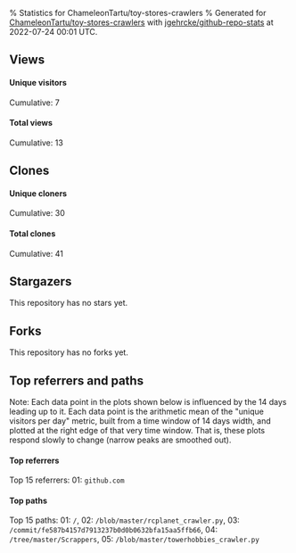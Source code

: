 % Statistics for ChameleonTartu/toy-stores-crawlers
% Generated for [ChameleonTartu/toy-stores-crawlers](https://github.com/ChameleonTartu/toy-stores-crawlers) with [jgehrcke/github-repo-stats](https://github.com/jgehrcke/github-repo-stats) at 2022-07-24 00:01 UTC.


## Views

#### Unique visitors
<div id="chart_views_unique" class="full-width-chart"></div>

Cumulative: 7

#### Total views
<div id="chart_views_total" class="full-width-chart"></div>

Cumulative: 13

<div class="pagebreak-for-print"> </div>

## Clones

#### Unique cloners
<div id="chart_clones_unique" class="full-width-chart"></div>

Cumulative: 30

#### Total clones
<div id="chart_clones_total" class="full-width-chart"></div>

Cumulative: 41



<div class="pagebreak-for-print"> </div>



## Stargazers

This repository has no stars yet.



## Forks

This repository has no forks yet.



<div class="pagebreak-for-print"> </div>



## Top referrers and paths


Note: Each data point in the plots shown below is influenced by the 14 days
leading up to it. Each data point is the arithmetic mean of the "unique
visitors per day" metric, built from a time window of 14 days width, and
plotted at the right edge of that very time window. That is, these plots
respond slowly to change (narrow peaks are smoothed out).




#### Top referrers


<div id="chart_referrers_top_n_alltime" class="full-width-chart"></div>

Top 15 referrers: 01: `github.com`





#### Top paths


<div id="chart_paths_top_n_alltime" class="full-width-chart"></div>

Top 15 paths: 01: `/`, 02: `/blob/master/rcplanet_crawler.py`, 03: `/commit/fe587b4157d7913237b0d0b0632bfa15aa5ffb66`, 04: `/tree/master/Scrappers`, 05: `/blob/master/towerhobbies_crawler.py`


<script type="text/javascript">
    vegaEmbed('#chart_views_unique', {"$schema": "https://vega.github.io/schema/vega-lite/v4.17.0.json", "config": {"arc": {"fill": "#1b1e23"}, "area": {"fill": "#1b1e23"}, "axisBottom": {"domainColor": "#a9b4c4", "gridColor": "#a9b4c4", "labelColor": "#1b1e23", "labelFont": "relative-mono-11-pitch-pro, Menlo, monospace", "tickColor": "#a9b4c4", "titleColor": "#1b1e23", "titleFont": "relative-mono-11-pitch-pro, Menlo, monospace"}, "axisLeft": {"domainColor": "#a9b4c4", "gridColor": "#a9b4c4", "labelColor": "#1b1e23", "labelFont": "relative-mono-11-pitch-pro, Menlo, monospace", "tickColor": "#a9b4c4", "titleColor": "#1b1e23", "titleFont": "relative-mono-11-pitch-pro, Menlo, monospace"}, "axisX": {"grid": false}, "axisY": {"grid": false, "labelBound": true}, "background": "#FFFFFF", "group": {"fill": "#FFFFFF"}, "header": {"fontWeight": 400, "labelFont": "relative-mono-11-pitch-pro, Menlo, monospace", "titleFont": "relative-mono-11-pitch-pro, Menlo, monospace"}, "legend": {"labelFont": "relative-mono-11-pitch-pro, Menlo, monospace", "symbolSize": 200, "symbolType": "circle", "titleFont": "relative-mono-11-pitch-pro, Menlo, monospace"}, "line": {"color": "#1b1e23", "stroke": "#1b1e23"}, "path": {"stroke": "#1b1e23"}, "point": {"color": "#1b1e23", "cursor": "pointer", "filled": true, "size": 20}, "range": {"category": ["#85a2f7", "#ea9755", "#7eb36a", "#f07071", "#bc85d9", "#e587b6", "#a9b4c4", "#d4c05e", "#64b9c4"]}, "style": {"bar": {"fill": "#1b1e23"}, "text": {"font": "relative-mono-11-pitch-pro, Menlo, monospace", "fontWeight": 400}}, "symbol": {"shape": "circle"}, "title": {"anchor": "start", "font": "relative-mono-11-pitch-pro, Menlo, monospace", "fontWeight": 400}, "trail": {"color": "#1b1e23", "stroke": "#1b1e23"}, "view": {"stroke": null}}, "data": {"name": "data-cdb575be7ccc20c5cc47e63d7ba4cb13"}, "datasets": {"data-cdb575be7ccc20c5cc47e63d7ba4cb13": [{"time": "2021-04-11T00:00:00+00:00", "views_total": 1, "views_unique": 1}, {"time": "2021-04-17T00:00:00+00:00", "views_total": 1, "views_unique": 1}, {"time": "2021-05-12T00:00:00+00:00", "views_total": 0, "views_unique": 0}, {"time": "2021-06-09T00:00:00+00:00", "views_total": 0, "views_unique": 0}, {"time": "2021-06-22T00:00:00+00:00", "views_total": 0, "views_unique": 0}, {"time": "2021-07-29T00:00:00+00:00", "views_total": 0, "views_unique": 0}, {"time": "2021-08-08T00:00:00+00:00", "views_total": 0, "views_unique": 0}, {"time": "2021-08-23T00:00:00+00:00", "views_total": 0, "views_unique": 0}, {"time": "2021-09-05T00:00:00+00:00", "views_total": 0, "views_unique": 0}, {"time": "2021-09-17T00:00:00+00:00", "views_total": 0, "views_unique": 0}, {"time": "2021-10-02T00:00:00+00:00", "views_total": 0, "views_unique": 0}, {"time": "2021-10-09T00:00:00+00:00", "views_total": 0, "views_unique": 0}, {"time": "2021-10-11T00:00:00+00:00", "views_total": 0, "views_unique": 0}, {"time": "2021-10-21T00:00:00+00:00", "views_total": 0, "views_unique": 0}, {"time": "2021-11-08T00:00:00+00:00", "views_total": 3, "views_unique": 1}, {"time": "2021-11-18T00:00:00+00:00", "views_total": 1, "views_unique": 1}, {"time": "2021-11-25T00:00:00+00:00", "views_total": 1, "views_unique": 1}, {"time": "2021-11-28T00:00:00+00:00", "views_total": 0, "views_unique": 0}, {"time": "2021-12-11T00:00:00+00:00", "views_total": 0, "views_unique": 0}, {"time": "2022-01-24T00:00:00+00:00", "views_total": 0, "views_unique": 0}, {"time": "2022-01-28T00:00:00+00:00", "views_total": 0, "views_unique": 0}, {"time": "2022-02-14T00:00:00+00:00", "views_total": 0, "views_unique": 0}, {"time": "2022-02-25T00:00:00+00:00", "views_total": 0, "views_unique": 0}, {"time": "2022-03-07T00:00:00+00:00", "views_total": 0, "views_unique": 0}, {"time": "2022-04-05T00:00:00+00:00", "views_total": 0, "views_unique": 0}, {"time": "2022-05-04T00:00:00+00:00", "views_total": 0, "views_unique": 0}, {"time": "2022-05-18T00:00:00+00:00", "views_total": 0, "views_unique": 0}, {"time": "2022-05-20T00:00:00+00:00", "views_total": 3, "views_unique": 1}, {"time": "2022-05-30T00:00:00+00:00", "views_total": 0, "views_unique": 0}, {"time": "2022-06-17T00:00:00+00:00", "views_total": 0, "views_unique": 0}, {"time": "2022-06-20T00:00:00+00:00", "views_total": 0, "views_unique": 0}, {"time": "2022-06-21T00:00:00+00:00", "views_total": 0, "views_unique": 0}, {"time": "2022-06-22T00:00:00+00:00", "views_total": 0, "views_unique": 0}, {"time": "2022-07-20T00:00:00+00:00", "views_total": 3, "views_unique": 1}]}, "encoding": {"tooltip": [{"field": "views_unique", "format": ".1f", "title": "views (u)", "type": "quantitative"}, {"field": "time", "format": "%B %e, %Y", "title": "date", "type": "temporal"}], "x": {"axis": {"labelAngle": 25}, "field": "time", "scale": {"domain": ["2021-04-11", "2022-07-20"]}, "timeUnit": "yearmonthdate", "title": "date", "type": "temporal"}, "y": {"axis": {}, "field": "views_unique", "scale": {"domain": [0, 1.1], "type": "linear", "zero": true}, "title": "unique views per day", "type": "quantitative"}}, "height": 200, "mark": {"point": true, "type": "line"}, "padding": 10, "width": "container"}, {"actions": false, "renderer": "svg"}).catch(console.error);
vegaEmbed('#chart_views_total', {"$schema": "https://vega.github.io/schema/vega-lite/v4.17.0.json", "config": {"arc": {"fill": "#1b1e23"}, "area": {"fill": "#1b1e23"}, "axisBottom": {"domainColor": "#a9b4c4", "gridColor": "#a9b4c4", "labelColor": "#1b1e23", "labelFont": "relative-mono-11-pitch-pro, Menlo, monospace", "tickColor": "#a9b4c4", "titleColor": "#1b1e23", "titleFont": "relative-mono-11-pitch-pro, Menlo, monospace"}, "axisLeft": {"domainColor": "#a9b4c4", "gridColor": "#a9b4c4", "labelColor": "#1b1e23", "labelFont": "relative-mono-11-pitch-pro, Menlo, monospace", "tickColor": "#a9b4c4", "titleColor": "#1b1e23", "titleFont": "relative-mono-11-pitch-pro, Menlo, monospace"}, "axisX": {"grid": false}, "axisY": {"grid": false, "labelBound": true}, "background": "#FFFFFF", "group": {"fill": "#FFFFFF"}, "header": {"fontWeight": 400, "labelFont": "relative-mono-11-pitch-pro, Menlo, monospace", "titleFont": "relative-mono-11-pitch-pro, Menlo, monospace"}, "legend": {"labelFont": "relative-mono-11-pitch-pro, Menlo, monospace", "symbolSize": 200, "symbolType": "circle", "titleFont": "relative-mono-11-pitch-pro, Menlo, monospace"}, "line": {"color": "#1b1e23", "stroke": "#1b1e23"}, "path": {"stroke": "#1b1e23"}, "point": {"color": "#1b1e23", "cursor": "pointer", "filled": true, "size": 20}, "range": {"category": ["#85a2f7", "#ea9755", "#7eb36a", "#f07071", "#bc85d9", "#e587b6", "#a9b4c4", "#d4c05e", "#64b9c4"]}, "style": {"bar": {"fill": "#1b1e23"}, "text": {"font": "relative-mono-11-pitch-pro, Menlo, monospace", "fontWeight": 400}}, "symbol": {"shape": "circle"}, "title": {"anchor": "start", "font": "relative-mono-11-pitch-pro, Menlo, monospace", "fontWeight": 400}, "trail": {"color": "#1b1e23", "stroke": "#1b1e23"}, "view": {"stroke": null}}, "data": {"name": "data-cdb575be7ccc20c5cc47e63d7ba4cb13"}, "datasets": {"data-cdb575be7ccc20c5cc47e63d7ba4cb13": [{"time": "2021-04-11T00:00:00+00:00", "views_total": 1, "views_unique": 1}, {"time": "2021-04-17T00:00:00+00:00", "views_total": 1, "views_unique": 1}, {"time": "2021-05-12T00:00:00+00:00", "views_total": 0, "views_unique": 0}, {"time": "2021-06-09T00:00:00+00:00", "views_total": 0, "views_unique": 0}, {"time": "2021-06-22T00:00:00+00:00", "views_total": 0, "views_unique": 0}, {"time": "2021-07-29T00:00:00+00:00", "views_total": 0, "views_unique": 0}, {"time": "2021-08-08T00:00:00+00:00", "views_total": 0, "views_unique": 0}, {"time": "2021-08-23T00:00:00+00:00", "views_total": 0, "views_unique": 0}, {"time": "2021-09-05T00:00:00+00:00", "views_total": 0, "views_unique": 0}, {"time": "2021-09-17T00:00:00+00:00", "views_total": 0, "views_unique": 0}, {"time": "2021-10-02T00:00:00+00:00", "views_total": 0, "views_unique": 0}, {"time": "2021-10-09T00:00:00+00:00", "views_total": 0, "views_unique": 0}, {"time": "2021-10-11T00:00:00+00:00", "views_total": 0, "views_unique": 0}, {"time": "2021-10-21T00:00:00+00:00", "views_total": 0, "views_unique": 0}, {"time": "2021-11-08T00:00:00+00:00", "views_total": 3, "views_unique": 1}, {"time": "2021-11-18T00:00:00+00:00", "views_total": 1, "views_unique": 1}, {"time": "2021-11-25T00:00:00+00:00", "views_total": 1, "views_unique": 1}, {"time": "2021-11-28T00:00:00+00:00", "views_total": 0, "views_unique": 0}, {"time": "2021-12-11T00:00:00+00:00", "views_total": 0, "views_unique": 0}, {"time": "2022-01-24T00:00:00+00:00", "views_total": 0, "views_unique": 0}, {"time": "2022-01-28T00:00:00+00:00", "views_total": 0, "views_unique": 0}, {"time": "2022-02-14T00:00:00+00:00", "views_total": 0, "views_unique": 0}, {"time": "2022-02-25T00:00:00+00:00", "views_total": 0, "views_unique": 0}, {"time": "2022-03-07T00:00:00+00:00", "views_total": 0, "views_unique": 0}, {"time": "2022-04-05T00:00:00+00:00", "views_total": 0, "views_unique": 0}, {"time": "2022-05-04T00:00:00+00:00", "views_total": 0, "views_unique": 0}, {"time": "2022-05-18T00:00:00+00:00", "views_total": 0, "views_unique": 0}, {"time": "2022-05-20T00:00:00+00:00", "views_total": 3, "views_unique": 1}, {"time": "2022-05-30T00:00:00+00:00", "views_total": 0, "views_unique": 0}, {"time": "2022-06-17T00:00:00+00:00", "views_total": 0, "views_unique": 0}, {"time": "2022-06-20T00:00:00+00:00", "views_total": 0, "views_unique": 0}, {"time": "2022-06-21T00:00:00+00:00", "views_total": 0, "views_unique": 0}, {"time": "2022-06-22T00:00:00+00:00", "views_total": 0, "views_unique": 0}, {"time": "2022-07-20T00:00:00+00:00", "views_total": 3, "views_unique": 1}]}, "encoding": {"tooltip": [{"field": "views_total", "format": ".1f", "title": "views (t)", "type": "quantitative"}, {"field": "time", "format": "%B %e, %Y", "title": "date", "type": "temporal"}], "x": {"axis": {"labelAngle": 25}, "field": "time", "scale": {"domain": ["2021-04-11", "2022-07-20"]}, "timeUnit": "yearmonthdate", "title": "date", "type": "temporal"}, "y": {"axis": {}, "field": "views_total", "scale": {"domain": [0, 3.3000000000000003], "type": "linear", "zero": true}, "title": "total views per day", "type": "quantitative"}}, "height": 200, "mark": {"point": true, "type": "line"}, "padding": 10, "width": "container"}, {"actions": false, "renderer": "svg"}).catch(console.error);
vegaEmbed('#chart_clones_unique', {"$schema": "https://vega.github.io/schema/vega-lite/v4.17.0.json", "config": {"arc": {"fill": "#1b1e23"}, "area": {"fill": "#1b1e23"}, "axisBottom": {"domainColor": "#a9b4c4", "gridColor": "#a9b4c4", "labelColor": "#1b1e23", "labelFont": "relative-mono-11-pitch-pro, Menlo, monospace", "tickColor": "#a9b4c4", "titleColor": "#1b1e23", "titleFont": "relative-mono-11-pitch-pro, Menlo, monospace"}, "axisLeft": {"domainColor": "#a9b4c4", "gridColor": "#a9b4c4", "labelColor": "#1b1e23", "labelFont": "relative-mono-11-pitch-pro, Menlo, monospace", "tickColor": "#a9b4c4", "titleColor": "#1b1e23", "titleFont": "relative-mono-11-pitch-pro, Menlo, monospace"}, "axisX": {"grid": false}, "axisY": {"grid": false, "labelBound": true}, "background": "#FFFFFF", "group": {"fill": "#FFFFFF"}, "header": {"fontWeight": 400, "labelFont": "relative-mono-11-pitch-pro, Menlo, monospace", "titleFont": "relative-mono-11-pitch-pro, Menlo, monospace"}, "legend": {"labelFont": "relative-mono-11-pitch-pro, Menlo, monospace", "symbolSize": 200, "symbolType": "circle", "titleFont": "relative-mono-11-pitch-pro, Menlo, monospace"}, "line": {"color": "#1b1e23", "stroke": "#1b1e23"}, "path": {"stroke": "#1b1e23"}, "point": {"color": "#1b1e23", "cursor": "pointer", "filled": true, "size": 20}, "range": {"category": ["#85a2f7", "#ea9755", "#7eb36a", "#f07071", "#bc85d9", "#e587b6", "#a9b4c4", "#d4c05e", "#64b9c4"]}, "style": {"bar": {"fill": "#1b1e23"}, "text": {"font": "relative-mono-11-pitch-pro, Menlo, monospace", "fontWeight": 400}}, "symbol": {"shape": "circle"}, "title": {"anchor": "start", "font": "relative-mono-11-pitch-pro, Menlo, monospace", "fontWeight": 400}, "trail": {"color": "#1b1e23", "stroke": "#1b1e23"}, "view": {"stroke": null}}, "data": {"name": "data-f74b4bceae58a19cc2fde19843a66cd5"}, "datasets": {"data-f74b4bceae58a19cc2fde19843a66cd5": [{"clones_total": 0, "clones_unique": 0, "time": "2021-04-11T00:00:00+00:00"}, {"clones_total": 0, "clones_unique": 0, "time": "2021-04-17T00:00:00+00:00"}, {"clones_total": 1, "clones_unique": 1, "time": "2021-05-12T00:00:00+00:00"}, {"clones_total": 1, "clones_unique": 1, "time": "2021-06-09T00:00:00+00:00"}, {"clones_total": 1, "clones_unique": 1, "time": "2021-06-22T00:00:00+00:00"}, {"clones_total": 2, "clones_unique": 2, "time": "2021-07-29T00:00:00+00:00"}, {"clones_total": 1, "clones_unique": 1, "time": "2021-08-08T00:00:00+00:00"}, {"clones_total": 1, "clones_unique": 1, "time": "2021-08-23T00:00:00+00:00"}, {"clones_total": 1, "clones_unique": 1, "time": "2021-09-05T00:00:00+00:00"}, {"clones_total": 1, "clones_unique": 1, "time": "2021-09-17T00:00:00+00:00"}, {"clones_total": 1, "clones_unique": 1, "time": "2021-10-02T00:00:00+00:00"}, {"clones_total": 1, "clones_unique": 1, "time": "2021-10-09T00:00:00+00:00"}, {"clones_total": 1, "clones_unique": 1, "time": "2021-10-11T00:00:00+00:00"}, {"clones_total": 8, "clones_unique": 2, "time": "2021-10-21T00:00:00+00:00"}, {"clones_total": 0, "clones_unique": 0, "time": "2021-11-08T00:00:00+00:00"}, {"clones_total": 0, "clones_unique": 0, "time": "2021-11-18T00:00:00+00:00"}, {"clones_total": 0, "clones_unique": 0, "time": "2021-11-25T00:00:00+00:00"}, {"clones_total": 1, "clones_unique": 1, "time": "2021-11-28T00:00:00+00:00"}, {"clones_total": 1, "clones_unique": 1, "time": "2021-12-11T00:00:00+00:00"}, {"clones_total": 3, "clones_unique": 2, "time": "2022-01-24T00:00:00+00:00"}, {"clones_total": 1, "clones_unique": 1, "time": "2022-01-28T00:00:00+00:00"}, {"clones_total": 1, "clones_unique": 1, "time": "2022-02-14T00:00:00+00:00"}, {"clones_total": 1, "clones_unique": 1, "time": "2022-02-25T00:00:00+00:00"}, {"clones_total": 1, "clones_unique": 1, "time": "2022-03-07T00:00:00+00:00"}, {"clones_total": 1, "clones_unique": 1, "time": "2022-04-05T00:00:00+00:00"}, {"clones_total": 2, "clones_unique": 1, "time": "2022-05-04T00:00:00+00:00"}, {"clones_total": 2, "clones_unique": 1, "time": "2022-05-18T00:00:00+00:00"}, {"clones_total": 0, "clones_unique": 0, "time": "2022-05-20T00:00:00+00:00"}, {"clones_total": 1, "clones_unique": 1, "time": "2022-05-30T00:00:00+00:00"}, {"clones_total": 1, "clones_unique": 1, "time": "2022-06-17T00:00:00+00:00"}, {"clones_total": 2, "clones_unique": 1, "time": "2022-06-20T00:00:00+00:00"}, {"clones_total": 2, "clones_unique": 1, "time": "2022-06-21T00:00:00+00:00"}, {"clones_total": 1, "clones_unique": 1, "time": "2022-06-22T00:00:00+00:00"}, {"clones_total": 0, "clones_unique": 0, "time": "2022-07-20T00:00:00+00:00"}]}, "encoding": {"tooltip": [{"field": "clones_unique", "format": ".1f", "title": "clones (u)", "type": "quantitative"}, {"field": "time", "format": "%B %e, %Y", "title": "date", "type": "temporal"}], "x": {"axis": {"labelAngle": 25}, "field": "time", "scale": {"domain": ["2021-04-11", "2022-07-20"]}, "timeUnit": "yearmonthdate", "title": "date", "type": "temporal"}, "y": {"axis": {}, "field": "clones_unique", "scale": {"domain": [0, 2.2], "type": "linear", "zero": true}, "title": "unique clones per day", "type": "quantitative"}}, "height": 200, "mark": {"point": true, "type": "line"}, "padding": 10, "width": "container"}, {"actions": false, "renderer": "svg"}).catch(console.error);
vegaEmbed('#chart_clones_total', {"$schema": "https://vega.github.io/schema/vega-lite/v4.17.0.json", "config": {"arc": {"fill": "#1b1e23"}, "area": {"fill": "#1b1e23"}, "axisBottom": {"domainColor": "#a9b4c4", "gridColor": "#a9b4c4", "labelColor": "#1b1e23", "labelFont": "relative-mono-11-pitch-pro, Menlo, monospace", "tickColor": "#a9b4c4", "titleColor": "#1b1e23", "titleFont": "relative-mono-11-pitch-pro, Menlo, monospace"}, "axisLeft": {"domainColor": "#a9b4c4", "gridColor": "#a9b4c4", "labelColor": "#1b1e23", "labelFont": "relative-mono-11-pitch-pro, Menlo, monospace", "tickColor": "#a9b4c4", "titleColor": "#1b1e23", "titleFont": "relative-mono-11-pitch-pro, Menlo, monospace"}, "axisX": {"grid": false}, "axisY": {"grid": false, "labelBound": true}, "background": "#FFFFFF", "group": {"fill": "#FFFFFF"}, "header": {"fontWeight": 400, "labelFont": "relative-mono-11-pitch-pro, Menlo, monospace", "titleFont": "relative-mono-11-pitch-pro, Menlo, monospace"}, "legend": {"labelFont": "relative-mono-11-pitch-pro, Menlo, monospace", "symbolSize": 200, "symbolType": "circle", "titleFont": "relative-mono-11-pitch-pro, Menlo, monospace"}, "line": {"color": "#1b1e23", "stroke": "#1b1e23"}, "path": {"stroke": "#1b1e23"}, "point": {"color": "#1b1e23", "cursor": "pointer", "filled": true, "size": 20}, "range": {"category": ["#85a2f7", "#ea9755", "#7eb36a", "#f07071", "#bc85d9", "#e587b6", "#a9b4c4", "#d4c05e", "#64b9c4"]}, "style": {"bar": {"fill": "#1b1e23"}, "text": {"font": "relative-mono-11-pitch-pro, Menlo, monospace", "fontWeight": 400}}, "symbol": {"shape": "circle"}, "title": {"anchor": "start", "font": "relative-mono-11-pitch-pro, Menlo, monospace", "fontWeight": 400}, "trail": {"color": "#1b1e23", "stroke": "#1b1e23"}, "view": {"stroke": null}}, "data": {"name": "data-f74b4bceae58a19cc2fde19843a66cd5"}, "datasets": {"data-f74b4bceae58a19cc2fde19843a66cd5": [{"clones_total": 0, "clones_unique": 0, "time": "2021-04-11T00:00:00+00:00"}, {"clones_total": 0, "clones_unique": 0, "time": "2021-04-17T00:00:00+00:00"}, {"clones_total": 1, "clones_unique": 1, "time": "2021-05-12T00:00:00+00:00"}, {"clones_total": 1, "clones_unique": 1, "time": "2021-06-09T00:00:00+00:00"}, {"clones_total": 1, "clones_unique": 1, "time": "2021-06-22T00:00:00+00:00"}, {"clones_total": 2, "clones_unique": 2, "time": "2021-07-29T00:00:00+00:00"}, {"clones_total": 1, "clones_unique": 1, "time": "2021-08-08T00:00:00+00:00"}, {"clones_total": 1, "clones_unique": 1, "time": "2021-08-23T00:00:00+00:00"}, {"clones_total": 1, "clones_unique": 1, "time": "2021-09-05T00:00:00+00:00"}, {"clones_total": 1, "clones_unique": 1, "time": "2021-09-17T00:00:00+00:00"}, {"clones_total": 1, "clones_unique": 1, "time": "2021-10-02T00:00:00+00:00"}, {"clones_total": 1, "clones_unique": 1, "time": "2021-10-09T00:00:00+00:00"}, {"clones_total": 1, "clones_unique": 1, "time": "2021-10-11T00:00:00+00:00"}, {"clones_total": 8, "clones_unique": 2, "time": "2021-10-21T00:00:00+00:00"}, {"clones_total": 0, "clones_unique": 0, "time": "2021-11-08T00:00:00+00:00"}, {"clones_total": 0, "clones_unique": 0, "time": "2021-11-18T00:00:00+00:00"}, {"clones_total": 0, "clones_unique": 0, "time": "2021-11-25T00:00:00+00:00"}, {"clones_total": 1, "clones_unique": 1, "time": "2021-11-28T00:00:00+00:00"}, {"clones_total": 1, "clones_unique": 1, "time": "2021-12-11T00:00:00+00:00"}, {"clones_total": 3, "clones_unique": 2, "time": "2022-01-24T00:00:00+00:00"}, {"clones_total": 1, "clones_unique": 1, "time": "2022-01-28T00:00:00+00:00"}, {"clones_total": 1, "clones_unique": 1, "time": "2022-02-14T00:00:00+00:00"}, {"clones_total": 1, "clones_unique": 1, "time": "2022-02-25T00:00:00+00:00"}, {"clones_total": 1, "clones_unique": 1, "time": "2022-03-07T00:00:00+00:00"}, {"clones_total": 1, "clones_unique": 1, "time": "2022-04-05T00:00:00+00:00"}, {"clones_total": 2, "clones_unique": 1, "time": "2022-05-04T00:00:00+00:00"}, {"clones_total": 2, "clones_unique": 1, "time": "2022-05-18T00:00:00+00:00"}, {"clones_total": 0, "clones_unique": 0, "time": "2022-05-20T00:00:00+00:00"}, {"clones_total": 1, "clones_unique": 1, "time": "2022-05-30T00:00:00+00:00"}, {"clones_total": 1, "clones_unique": 1, "time": "2022-06-17T00:00:00+00:00"}, {"clones_total": 2, "clones_unique": 1, "time": "2022-06-20T00:00:00+00:00"}, {"clones_total": 2, "clones_unique": 1, "time": "2022-06-21T00:00:00+00:00"}, {"clones_total": 1, "clones_unique": 1, "time": "2022-06-22T00:00:00+00:00"}, {"clones_total": 0, "clones_unique": 0, "time": "2022-07-20T00:00:00+00:00"}]}, "encoding": {"tooltip": [{"field": "clones_total", "format": ".1f", "title": "clones (t)", "type": "quantitative"}, {"field": "time", "format": "%B %e, %Y", "title": "date", "type": "temporal"}], "x": {"axis": {"labelAngle": 25}, "field": "time", "scale": {"domain": ["2021-04-11", "2022-07-20"]}, "timeUnit": "yearmonthdate", "title": "date", "type": "temporal"}, "y": {"axis": {}, "field": "clones_total", "scale": {"domain": [0, 8.8], "type": "linear", "zero": true}, "title": "total clones per day", "type": "quantitative"}}, "height": 200, "mark": {"point": true, "type": "line"}, "padding": 10, "width": "container"}, {"actions": false, "renderer": "svg"}).catch(console.error);
vegaEmbed('#chart_referrers_top_n_alltime', {"$schema": "https://vega.github.io/schema/vega-lite/v4.17.0.json", "config": {"arc": {"fill": "#1b1e23"}, "area": {"fill": "#1b1e23"}, "axisBottom": {"domainColor": "#a9b4c4", "gridColor": "#a9b4c4", "labelColor": "#1b1e23", "labelFont": "relative-mono-11-pitch-pro, Menlo, monospace", "tickColor": "#a9b4c4", "titleColor": "#1b1e23", "titleFont": "relative-mono-11-pitch-pro, Menlo, monospace"}, "axisLeft": {"domainColor": "#a9b4c4", "gridColor": "#a9b4c4", "labelColor": "#1b1e23", "labelFont": "relative-mono-11-pitch-pro, Menlo, monospace", "tickColor": "#a9b4c4", "titleColor": "#1b1e23", "titleFont": "relative-mono-11-pitch-pro, Menlo, monospace"}, "axisX": {"grid": false}, "axisY": {"grid": false}, "background": "#FFFFFF", "group": {"fill": "#FFFFFF"}, "header": {"fontWeight": 400, "labelFont": "relative-mono-11-pitch-pro, Menlo, monospace", "titleFont": "relative-mono-11-pitch-pro, Menlo, monospace"}, "legend": {"labelFont": "relative-mono-11-pitch-pro, Menlo, monospace", "symbolSize": 200, "symbolType": "circle", "titleFont": "relative-mono-11-pitch-pro, Menlo, monospace"}, "line": {"color": "#1b1e23", "stroke": "#1b1e23"}, "path": {"stroke": "#1b1e23"}, "point": {"color": "#1b1e23", "cursor": "pointer", "filled": true, "size": 30}, "range": {"category": ["#85a2f7", "#ea9755", "#7eb36a", "#f07071", "#bc85d9", "#e587b6", "#a9b4c4", "#d4c05e", "#64b9c4"]}, "style": {"bar": {"fill": "#1b1e23"}, "text": {"font": "relative-mono-11-pitch-pro, Menlo, monospace", "fontWeight": 400}}, "symbol": {"shape": "circle"}, "title": {"anchor": "start", "font": "relative-mono-11-pitch-pro, Menlo, monospace", "fontWeight": 400}, "trail": {"color": "#1b1e23", "stroke": "#1b1e23"}, "view": {"stroke": null}}, "data": {"name": "data-d6c0277cc85497b7e86a100d6ef18a60"}, "datasets": {"data-d6c0277cc85497b7e86a100d6ef18a60": [{"referrer": "github.com", "time": "2021-04-14T00:00:00+00:00", "views_unique": 1.0, "views_unique_norm": 0.07142857142857142}, {"referrer": "github.com", "time": "2021-04-15T00:00:00+00:00", "views_unique": 1.0, "views_unique_norm": 0.07142857142857142}, {"referrer": "github.com", "time": "2021-04-16T00:00:00+00:00", "views_unique": 1.0, "views_unique_norm": 0.07142857142857142}, {"referrer": "github.com", "time": "2021-04-17T00:00:00+00:00", "views_unique": 1.0, "views_unique_norm": 0.07142857142857142}, {"referrer": "github.com", "time": "2021-04-18T00:00:00+00:00", "views_unique": 2.0, "views_unique_norm": 0.14285714285714285}, {"referrer": "github.com", "time": "2021-04-19T00:00:00+00:00", "views_unique": 2.0, "views_unique_norm": 0.14285714285714285}, {"referrer": "github.com", "time": "2021-04-20T00:00:00+00:00", "views_unique": 2.0, "views_unique_norm": 0.14285714285714285}, {"referrer": "github.com", "time": "2021-04-21T00:00:00+00:00", "views_unique": 2.0, "views_unique_norm": 0.14285714285714285}, {"referrer": "github.com", "time": "2021-04-22T00:00:00+00:00", "views_unique": 2.0, "views_unique_norm": 0.14285714285714285}, {"referrer": "github.com", "time": "2021-04-23T00:00:00+00:00", "views_unique": 2.0, "views_unique_norm": 0.14285714285714285}, {"referrer": "github.com", "time": "2021-04-24T00:00:00+00:00", "views_unique": 2.0, "views_unique_norm": 0.14285714285714285}, {"referrer": "github.com", "time": "2021-04-25T00:00:00+00:00", "views_unique": 1.0, "views_unique_norm": 0.07142857142857142}, {"referrer": "github.com", "time": "2021-04-26T00:00:00+00:00", "views_unique": 1.0, "views_unique_norm": 0.07142857142857142}, {"referrer": "github.com", "time": "2021-04-27T00:00:00+00:00", "views_unique": 1.0, "views_unique_norm": 0.07142857142857142}, {"referrer": "github.com", "time": "2021-04-28T00:00:00+00:00", "views_unique": 1.0, "views_unique_norm": 0.07142857142857142}, {"referrer": "github.com", "time": "2021-04-29T00:00:00+00:00", "views_unique": 1.0, "views_unique_norm": 0.07142857142857142}, {"referrer": "github.com", "time": "2021-04-30T00:00:00+00:00", "views_unique": 1.0, "views_unique_norm": 0.07142857142857142}, {"referrer": "github.com", "time": "2022-07-21T00:00:00+00:00", "views_unique": 1.0, "views_unique_norm": 0.07142857142857142}, {"referrer": "github.com", "time": "2022-07-22T00:00:00+00:00", "views_unique": 1.0, "views_unique_norm": 0.07142857142857142}, {"referrer": "github.com", "time": "2022-07-23T00:00:00+00:00", "views_unique": 1.0, "views_unique_norm": 0.07142857142857142}, {"referrer": "github.com", "time": "2022-07-24T00:00:00+00:00", "views_unique": 1.0, "views_unique_norm": 0.07142857142857142}]}, "encoding": {"color": {"field": "referrer", "legend": {"direction": "vertical", "orient": "top", "title": "Legend:"}, "sort": {"field": "order"}, "type": "nominal"}, "tooltip": [{"field": "referrer", "type": "nominal"}, {"field": "views_unique_norm", "format": ".2f", "title": "views (14d mean)", "type": "quantitative"}, {"field": "time", "format": "%B %e, %Y", "title": "date", "type": "temporal"}], "x": {"axis": {"labelAngle": 25}, "field": "time", "scale": {"domain": ["2021-04-11", "2022-07-20"]}, "timeUnit": "yearmonthdate", "title": "date", "type": "temporal"}, "y": {"field": "views_unique_norm", "scale": {"domain": [0, 0.15714285714285714], "type": "linear", "zero": true}, "title": "unique visitors per day (mean from last 14 days)", "type": "quantitative"}}, "height": 300, "mark": {"point": true, "type": "line"}, "padding": 10, "width": "container"}, {"actions": false, "renderer": "svg"}).catch(console.error);
vegaEmbed('#chart_paths_top_n_alltime', {"$schema": "https://vega.github.io/schema/vega-lite/v4.17.0.json", "config": {"arc": {"fill": "#1b1e23"}, "area": {"fill": "#1b1e23"}, "axisBottom": {"domainColor": "#a9b4c4", "gridColor": "#a9b4c4", "labelColor": "#1b1e23", "labelFont": "relative-mono-11-pitch-pro, Menlo, monospace", "tickColor": "#a9b4c4", "titleColor": "#1b1e23", "titleFont": "relative-mono-11-pitch-pro, Menlo, monospace"}, "axisLeft": {"domainColor": "#a9b4c4", "gridColor": "#a9b4c4", "labelColor": "#1b1e23", "labelFont": "relative-mono-11-pitch-pro, Menlo, monospace", "tickColor": "#a9b4c4", "titleColor": "#1b1e23", "titleFont": "relative-mono-11-pitch-pro, Menlo, monospace"}, "axisX": {"grid": false}, "axisY": {"grid": false}, "background": "#FFFFFF", "group": {"fill": "#FFFFFF"}, "header": {"fontWeight": 400, "labelFont": "relative-mono-11-pitch-pro, Menlo, monospace", "titleFont": "relative-mono-11-pitch-pro, Menlo, monospace"}, "legend": {"labelFont": "relative-mono-11-pitch-pro, Menlo, monospace", "symbolSize": 200, "symbolType": "circle", "titleFont": "relative-mono-11-pitch-pro, Menlo, monospace"}, "line": {"color": "#1b1e23", "stroke": "#1b1e23"}, "path": {"stroke": "#1b1e23"}, "point": {"color": "#1b1e23", "cursor": "pointer", "filled": true, "size": 30}, "range": {"category": ["#85a2f7", "#ea9755", "#7eb36a", "#f07071", "#bc85d9", "#e587b6", "#a9b4c4", "#d4c05e", "#64b9c4"]}, "style": {"bar": {"fill": "#1b1e23"}, "text": {"font": "relative-mono-11-pitch-pro, Menlo, monospace", "fontWeight": 400}}, "symbol": {"shape": "circle"}, "title": {"anchor": "start", "font": "relative-mono-11-pitch-pro, Menlo, monospace", "fontWeight": 400}, "trail": {"color": "#1b1e23", "stroke": "#1b1e23"}, "view": {"stroke": null}}, "data": {"name": "data-5c2abbfb0b12f8c033b0da3fde28c7ef"}, "datasets": {"data-5c2abbfb0b12f8c033b0da3fde28c7ef": [{"path": "/", "time": "2021-04-14T00:00:00+00:00", "views_unique": 1.0, "views_unique_norm": 0.07142857142857142}, {"path": "/", "time": "2021-04-15T00:00:00+00:00", "views_unique": 1.0, "views_unique_norm": 0.07142857142857142}, {"path": "/", "time": "2021-04-16T00:00:00+00:00", "views_unique": 1.0, "views_unique_norm": 0.07142857142857142}, {"path": "/", "time": "2021-04-17T00:00:00+00:00", "views_unique": 1.0, "views_unique_norm": 0.07142857142857142}, {"path": "/", "time": "2021-04-18T00:00:00+00:00", "views_unique": 2.0, "views_unique_norm": 0.14285714285714285}, {"path": "/", "time": "2021-04-19T00:00:00+00:00", "views_unique": 2.0, "views_unique_norm": 0.14285714285714285}, {"path": "/", "time": "2021-04-20T00:00:00+00:00", "views_unique": 2.0, "views_unique_norm": 0.14285714285714285}, {"path": "/", "time": "2021-04-21T00:00:00+00:00", "views_unique": 2.0, "views_unique_norm": 0.14285714285714285}, {"path": "/", "time": "2021-04-22T00:00:00+00:00", "views_unique": 2.0, "views_unique_norm": 0.14285714285714285}, {"path": "/", "time": "2021-04-23T00:00:00+00:00", "views_unique": 2.0, "views_unique_norm": 0.14285714285714285}, {"path": "/", "time": "2021-04-24T00:00:00+00:00", "views_unique": 2.0, "views_unique_norm": 0.14285714285714285}, {"path": "/", "time": "2021-04-25T00:00:00+00:00", "views_unique": 1.0, "views_unique_norm": 0.07142857142857142}, {"path": "/", "time": "2021-04-26T00:00:00+00:00", "views_unique": 1.0, "views_unique_norm": 0.07142857142857142}, {"path": "/", "time": "2021-04-27T00:00:00+00:00", "views_unique": 1.0, "views_unique_norm": 0.07142857142857142}, {"path": "/", "time": "2021-04-28T00:00:00+00:00", "views_unique": 1.0, "views_unique_norm": 0.07142857142857142}, {"path": "/", "time": "2021-04-29T00:00:00+00:00", "views_unique": 1.0, "views_unique_norm": 0.07142857142857142}, {"path": "/", "time": "2021-04-30T00:00:00+00:00", "views_unique": 1.0, "views_unique_norm": 0.07142857142857142}, {"path": "/", "time": "2021-11-09T00:00:00+00:00", "views_unique": 1.0, "views_unique_norm": 0.07142857142857142}, {"path": "/", "time": "2021-11-10T00:00:00+00:00", "views_unique": 1.0, "views_unique_norm": 0.07142857142857142}, {"path": "/", "time": "2021-11-11T00:00:00+00:00", "views_unique": 1.0, "views_unique_norm": 0.07142857142857142}, {"path": "/", "time": "2021-11-12T00:00:00+00:00", "views_unique": 1.0, "views_unique_norm": 0.07142857142857142}, {"path": "/", "time": "2021-11-13T00:00:00+00:00", "views_unique": 1.0, "views_unique_norm": 0.07142857142857142}, {"path": "/", "time": "2021-11-14T00:00:00+00:00", "views_unique": 1.0, "views_unique_norm": 0.07142857142857142}, {"path": "/", "time": "2021-11-15T00:00:00+00:00", "views_unique": 1.0, "views_unique_norm": 0.07142857142857142}, {"path": "/", "time": "2021-11-16T00:00:00+00:00", "views_unique": 1.0, "views_unique_norm": 0.07142857142857142}, {"path": "/", "time": "2021-11-17T00:00:00+00:00", "views_unique": 1.0, "views_unique_norm": 0.07142857142857142}, {"path": "/", "time": "2021-11-18T00:00:00+00:00", "views_unique": 1.0, "views_unique_norm": 0.07142857142857142}, {"path": "/", "time": "2021-11-19T00:00:00+00:00", "views_unique": 2.0, "views_unique_norm": 0.14285714285714285}, {"path": "/", "time": "2021-11-20T00:00:00+00:00", "views_unique": 2.0, "views_unique_norm": 0.14285714285714285}, {"path": "/", "time": "2021-11-21T00:00:00+00:00", "views_unique": 2.0, "views_unique_norm": 0.14285714285714285}, {"path": "/", "time": "2021-11-22T00:00:00+00:00", "views_unique": 1.0, "views_unique_norm": 0.07142857142857142}, {"path": "/", "time": "2021-11-23T00:00:00+00:00", "views_unique": 1.0, "views_unique_norm": 0.07142857142857142}, {"path": "/", "time": "2021-11-24T00:00:00+00:00", "views_unique": 1.0, "views_unique_norm": 0.07142857142857142}, {"path": "/", "time": "2021-11-25T00:00:00+00:00", "views_unique": 1.0, "views_unique_norm": 0.07142857142857142}, {"path": "/", "time": "2021-11-26T00:00:00+00:00", "views_unique": 1.0, "views_unique_norm": 0.07142857142857142}, {"path": "/", "time": "2021-11-30T00:00:00+00:00", "views_unique": 1.0, "views_unique_norm": 0.07142857142857142}, {"path": "/", "time": "2021-12-01T00:00:00+00:00", "views_unique": 1.0, "views_unique_norm": 0.07142857142857142}, {"path": "/", "time": "2021-12-02T00:00:00+00:00", "views_unique": 1.0, "views_unique_norm": 0.07142857142857142}, {"path": "/", "time": "2021-12-03T00:00:00+00:00", "views_unique": 1.0, "views_unique_norm": 0.07142857142857142}, {"path": "/", "time": "2021-12-04T00:00:00+00:00", "views_unique": 1.0, "views_unique_norm": 0.07142857142857142}, {"path": "/", "time": "2021-12-05T00:00:00+00:00", "views_unique": 1.0, "views_unique_norm": 0.07142857142857142}, {"path": "/", "time": "2021-12-06T00:00:00+00:00", "views_unique": 1.0, "views_unique_norm": 0.07142857142857142}, {"path": "/", "time": "2021-12-07T00:00:00+00:00", "views_unique": 1.0, "views_unique_norm": 0.07142857142857142}, {"path": "/", "time": "2021-12-08T00:00:00+00:00", "views_unique": 1.0, "views_unique_norm": 0.07142857142857142}, {"path": "/", "time": "2022-05-21T00:00:00+00:00", "views_unique": 1.0, "views_unique_norm": 0.07142857142857142}, {"path": "/", "time": "2022-05-22T00:00:00+00:00", "views_unique": 1.0, "views_unique_norm": 0.07142857142857142}, {"path": "/", "time": "2022-05-23T00:00:00+00:00", "views_unique": 1.0, "views_unique_norm": 0.07142857142857142}, {"path": "/", "time": "2022-05-24T00:00:00+00:00", "views_unique": 1.0, "views_unique_norm": 0.07142857142857142}, {"path": "/", "time": "2022-05-25T00:00:00+00:00", "views_unique": 1.0, "views_unique_norm": 0.07142857142857142}, {"path": "/", "time": "2022-05-26T00:00:00+00:00", "views_unique": 1.0, "views_unique_norm": 0.07142857142857142}, {"path": "/", "time": "2022-05-27T00:00:00+00:00", "views_unique": 1.0, "views_unique_norm": 0.07142857142857142}, {"path": "/", "time": "2022-05-28T00:00:00+00:00", "views_unique": 1.0, "views_unique_norm": 0.07142857142857142}, {"path": "/", "time": "2022-05-29T00:00:00+00:00", "views_unique": 1.0, "views_unique_norm": 0.07142857142857142}, {"path": "/", "time": "2022-05-30T00:00:00+00:00", "views_unique": 1.0, "views_unique_norm": 0.07142857142857142}, {"path": "/", "time": "2022-05-31T00:00:00+00:00", "views_unique": 1.0, "views_unique_norm": 0.07142857142857142}, {"path": "/", "time": "2022-06-01T00:00:00+00:00", "views_unique": 1.0, "views_unique_norm": 0.07142857142857142}, {"path": "/", "time": "2022-06-02T00:00:00+00:00", "views_unique": 1.0, "views_unique_norm": 0.07142857142857142}, {"path": "/", "time": "2022-07-21T00:00:00+00:00", "views_unique": 1.0, "views_unique_norm": 0.07142857142857142}, {"path": "/", "time": "2022-07-22T00:00:00+00:00", "views_unique": 1.0, "views_unique_norm": 0.07142857142857142}, {"path": "/", "time": "2022-07-23T00:00:00+00:00", "views_unique": 1.0, "views_unique_norm": 0.07142857142857142}, {"path": "/", "time": "2022-07-24T00:00:00+00:00", "views_unique": 1.0, "views_unique_norm": 0.07142857142857142}, {"path": "/blob/master/rcplanet_crawler.py", "time": "2021-04-14T00:00:00+00:00", "views_unique": null, "views_unique_norm": null}, {"path": "/blob/master/rcplanet_crawler.py", "time": "2021-04-15T00:00:00+00:00", "views_unique": null, "views_unique_norm": null}, {"path": "/blob/master/rcplanet_crawler.py", "time": "2021-04-16T00:00:00+00:00", "views_unique": null, "views_unique_norm": null}, {"path": "/blob/master/rcplanet_crawler.py", "time": "2021-04-17T00:00:00+00:00", "views_unique": null, "views_unique_norm": null}, {"path": "/blob/master/rcplanet_crawler.py", "time": "2021-04-18T00:00:00+00:00", "views_unique": null, "views_unique_norm": null}, {"path": "/blob/master/rcplanet_crawler.py", "time": "2021-04-19T00:00:00+00:00", "views_unique": null, "views_unique_norm": null}, {"path": "/blob/master/rcplanet_crawler.py", "time": "2021-04-20T00:00:00+00:00", "views_unique": null, "views_unique_norm": null}, {"path": "/blob/master/rcplanet_crawler.py", "time": "2021-04-21T00:00:00+00:00", "views_unique": null, "views_unique_norm": null}, {"path": "/blob/master/rcplanet_crawler.py", "time": "2021-04-22T00:00:00+00:00", "views_unique": null, "views_unique_norm": null}, {"path": "/blob/master/rcplanet_crawler.py", "time": "2021-04-23T00:00:00+00:00", "views_unique": null, "views_unique_norm": null}, {"path": "/blob/master/rcplanet_crawler.py", "time": "2021-04-24T00:00:00+00:00", "views_unique": null, "views_unique_norm": null}, {"path": "/blob/master/rcplanet_crawler.py", "time": "2021-04-25T00:00:00+00:00", "views_unique": null, "views_unique_norm": null}, {"path": "/blob/master/rcplanet_crawler.py", "time": "2021-04-26T00:00:00+00:00", "views_unique": null, "views_unique_norm": null}, {"path": "/blob/master/rcplanet_crawler.py", "time": "2021-04-27T00:00:00+00:00", "views_unique": null, "views_unique_norm": null}, {"path": "/blob/master/rcplanet_crawler.py", "time": "2021-04-28T00:00:00+00:00", "views_unique": null, "views_unique_norm": null}, {"path": "/blob/master/rcplanet_crawler.py", "time": "2021-04-29T00:00:00+00:00", "views_unique": null, "views_unique_norm": null}, {"path": "/blob/master/rcplanet_crawler.py", "time": "2021-04-30T00:00:00+00:00", "views_unique": null, "views_unique_norm": null}, {"path": "/blob/master/rcplanet_crawler.py", "time": "2021-11-09T00:00:00+00:00", "views_unique": null, "views_unique_norm": null}, {"path": "/blob/master/rcplanet_crawler.py", "time": "2021-11-10T00:00:00+00:00", "views_unique": null, "views_unique_norm": null}, {"path": "/blob/master/rcplanet_crawler.py", "time": "2021-11-11T00:00:00+00:00", "views_unique": null, "views_unique_norm": null}, {"path": "/blob/master/rcplanet_crawler.py", "time": "2021-11-12T00:00:00+00:00", "views_unique": null, "views_unique_norm": null}, {"path": "/blob/master/rcplanet_crawler.py", "time": "2021-11-13T00:00:00+00:00", "views_unique": null, "views_unique_norm": null}, {"path": "/blob/master/rcplanet_crawler.py", "time": "2021-11-14T00:00:00+00:00", "views_unique": null, "views_unique_norm": null}, {"path": "/blob/master/rcplanet_crawler.py", "time": "2021-11-15T00:00:00+00:00", "views_unique": null, "views_unique_norm": null}, {"path": "/blob/master/rcplanet_crawler.py", "time": "2021-11-16T00:00:00+00:00", "views_unique": null, "views_unique_norm": null}, {"path": "/blob/master/rcplanet_crawler.py", "time": "2021-11-17T00:00:00+00:00", "views_unique": null, "views_unique_norm": null}, {"path": "/blob/master/rcplanet_crawler.py", "time": "2021-11-18T00:00:00+00:00", "views_unique": null, "views_unique_norm": null}, {"path": "/blob/master/rcplanet_crawler.py", "time": "2021-11-19T00:00:00+00:00", "views_unique": null, "views_unique_norm": null}, {"path": "/blob/master/rcplanet_crawler.py", "time": "2021-11-20T00:00:00+00:00", "views_unique": null, "views_unique_norm": null}, {"path": "/blob/master/rcplanet_crawler.py", "time": "2021-11-21T00:00:00+00:00", "views_unique": null, "views_unique_norm": null}, {"path": "/blob/master/rcplanet_crawler.py", "time": "2021-11-22T00:00:00+00:00", "views_unique": null, "views_unique_norm": null}, {"path": "/blob/master/rcplanet_crawler.py", "time": "2021-11-23T00:00:00+00:00", "views_unique": null, "views_unique_norm": null}, {"path": "/blob/master/rcplanet_crawler.py", "time": "2021-11-24T00:00:00+00:00", "views_unique": null, "views_unique_norm": null}, {"path": "/blob/master/rcplanet_crawler.py", "time": "2021-11-25T00:00:00+00:00", "views_unique": null, "views_unique_norm": null}, {"path": "/blob/master/rcplanet_crawler.py", "time": "2021-11-26T00:00:00+00:00", "views_unique": null, "views_unique_norm": null}, {"path": "/blob/master/rcplanet_crawler.py", "time": "2021-11-30T00:00:00+00:00", "views_unique": null, "views_unique_norm": null}, {"path": "/blob/master/rcplanet_crawler.py", "time": "2021-12-01T00:00:00+00:00", "views_unique": null, "views_unique_norm": null}, {"path": "/blob/master/rcplanet_crawler.py", "time": "2021-12-02T00:00:00+00:00", "views_unique": null, "views_unique_norm": null}, {"path": "/blob/master/rcplanet_crawler.py", "time": "2021-12-03T00:00:00+00:00", "views_unique": null, "views_unique_norm": null}, {"path": "/blob/master/rcplanet_crawler.py", "time": "2021-12-04T00:00:00+00:00", "views_unique": null, "views_unique_norm": null}, {"path": "/blob/master/rcplanet_crawler.py", "time": "2021-12-05T00:00:00+00:00", "views_unique": null, "views_unique_norm": null}, {"path": "/blob/master/rcplanet_crawler.py", "time": "2021-12-06T00:00:00+00:00", "views_unique": null, "views_unique_norm": null}, {"path": "/blob/master/rcplanet_crawler.py", "time": "2021-12-07T00:00:00+00:00", "views_unique": null, "views_unique_norm": null}, {"path": "/blob/master/rcplanet_crawler.py", "time": "2021-12-08T00:00:00+00:00", "views_unique": null, "views_unique_norm": null}, {"path": "/blob/master/rcplanet_crawler.py", "time": "2022-05-21T00:00:00+00:00", "views_unique": null, "views_unique_norm": null}, {"path": "/blob/master/rcplanet_crawler.py", "time": "2022-05-22T00:00:00+00:00", "views_unique": null, "views_unique_norm": null}, {"path": "/blob/master/rcplanet_crawler.py", "time": "2022-05-23T00:00:00+00:00", "views_unique": null, "views_unique_norm": null}, {"path": "/blob/master/rcplanet_crawler.py", "time": "2022-05-24T00:00:00+00:00", "views_unique": null, "views_unique_norm": null}, {"path": "/blob/master/rcplanet_crawler.py", "time": "2022-05-25T00:00:00+00:00", "views_unique": null, "views_unique_norm": null}, {"path": "/blob/master/rcplanet_crawler.py", "time": "2022-05-26T00:00:00+00:00", "views_unique": null, "views_unique_norm": null}, {"path": "/blob/master/rcplanet_crawler.py", "time": "2022-05-27T00:00:00+00:00", "views_unique": null, "views_unique_norm": null}, {"path": "/blob/master/rcplanet_crawler.py", "time": "2022-05-28T00:00:00+00:00", "views_unique": null, "views_unique_norm": null}, {"path": "/blob/master/rcplanet_crawler.py", "time": "2022-05-29T00:00:00+00:00", "views_unique": null, "views_unique_norm": null}, {"path": "/blob/master/rcplanet_crawler.py", "time": "2022-05-30T00:00:00+00:00", "views_unique": null, "views_unique_norm": null}, {"path": "/blob/master/rcplanet_crawler.py", "time": "2022-05-31T00:00:00+00:00", "views_unique": null, "views_unique_norm": null}, {"path": "/blob/master/rcplanet_crawler.py", "time": "2022-06-01T00:00:00+00:00", "views_unique": null, "views_unique_norm": null}, {"path": "/blob/master/rcplanet_crawler.py", "time": "2022-06-02T00:00:00+00:00", "views_unique": null, "views_unique_norm": null}, {"path": "/blob/master/rcplanet_crawler.py", "time": "2022-07-21T00:00:00+00:00", "views_unique": 1.0, "views_unique_norm": 0.07142857142857142}, {"path": "/blob/master/rcplanet_crawler.py", "time": "2022-07-22T00:00:00+00:00", "views_unique": 1.0, "views_unique_norm": 0.07142857142857142}, {"path": "/blob/master/rcplanet_crawler.py", "time": "2022-07-23T00:00:00+00:00", "views_unique": 1.0, "views_unique_norm": 0.07142857142857142}, {"path": "/blob/master/rcplanet_crawler.py", "time": "2022-07-24T00:00:00+00:00", "views_unique": 1.0, "views_unique_norm": 0.07142857142857142}, {"path": "/commit/fe587b4157d7913237b0d0b0632bfa15aa5ffb66", "time": "2021-04-14T00:00:00+00:00", "views_unique": null, "views_unique_norm": null}, {"path": "/commit/fe587b4157d7913237b0d0b0632bfa15aa5ffb66", "time": "2021-04-15T00:00:00+00:00", "views_unique": null, "views_unique_norm": null}, {"path": "/commit/fe587b4157d7913237b0d0b0632bfa15aa5ffb66", "time": "2021-04-16T00:00:00+00:00", "views_unique": null, "views_unique_norm": null}, {"path": "/commit/fe587b4157d7913237b0d0b0632bfa15aa5ffb66", "time": "2021-04-17T00:00:00+00:00", "views_unique": null, "views_unique_norm": null}, {"path": "/commit/fe587b4157d7913237b0d0b0632bfa15aa5ffb66", "time": "2021-04-18T00:00:00+00:00", "views_unique": null, "views_unique_norm": null}, {"path": "/commit/fe587b4157d7913237b0d0b0632bfa15aa5ffb66", "time": "2021-04-19T00:00:00+00:00", "views_unique": null, "views_unique_norm": null}, {"path": "/commit/fe587b4157d7913237b0d0b0632bfa15aa5ffb66", "time": "2021-04-20T00:00:00+00:00", "views_unique": null, "views_unique_norm": null}, {"path": "/commit/fe587b4157d7913237b0d0b0632bfa15aa5ffb66", "time": "2021-04-21T00:00:00+00:00", "views_unique": null, "views_unique_norm": null}, {"path": "/commit/fe587b4157d7913237b0d0b0632bfa15aa5ffb66", "time": "2021-04-22T00:00:00+00:00", "views_unique": null, "views_unique_norm": null}, {"path": "/commit/fe587b4157d7913237b0d0b0632bfa15aa5ffb66", "time": "2021-04-23T00:00:00+00:00", "views_unique": null, "views_unique_norm": null}, {"path": "/commit/fe587b4157d7913237b0d0b0632bfa15aa5ffb66", "time": "2021-04-24T00:00:00+00:00", "views_unique": null, "views_unique_norm": null}, {"path": "/commit/fe587b4157d7913237b0d0b0632bfa15aa5ffb66", "time": "2021-04-25T00:00:00+00:00", "views_unique": null, "views_unique_norm": null}, {"path": "/commit/fe587b4157d7913237b0d0b0632bfa15aa5ffb66", "time": "2021-04-26T00:00:00+00:00", "views_unique": null, "views_unique_norm": null}, {"path": "/commit/fe587b4157d7913237b0d0b0632bfa15aa5ffb66", "time": "2021-04-27T00:00:00+00:00", "views_unique": null, "views_unique_norm": null}, {"path": "/commit/fe587b4157d7913237b0d0b0632bfa15aa5ffb66", "time": "2021-04-28T00:00:00+00:00", "views_unique": null, "views_unique_norm": null}, {"path": "/commit/fe587b4157d7913237b0d0b0632bfa15aa5ffb66", "time": "2021-04-29T00:00:00+00:00", "views_unique": null, "views_unique_norm": null}, {"path": "/commit/fe587b4157d7913237b0d0b0632bfa15aa5ffb66", "time": "2021-04-30T00:00:00+00:00", "views_unique": null, "views_unique_norm": null}, {"path": "/commit/fe587b4157d7913237b0d0b0632bfa15aa5ffb66", "time": "2021-11-09T00:00:00+00:00", "views_unique": 1.0, "views_unique_norm": 0.07142857142857142}, {"path": "/commit/fe587b4157d7913237b0d0b0632bfa15aa5ffb66", "time": "2021-11-10T00:00:00+00:00", "views_unique": 1.0, "views_unique_norm": 0.07142857142857142}, {"path": "/commit/fe587b4157d7913237b0d0b0632bfa15aa5ffb66", "time": "2021-11-11T00:00:00+00:00", "views_unique": 1.0, "views_unique_norm": 0.07142857142857142}, {"path": "/commit/fe587b4157d7913237b0d0b0632bfa15aa5ffb66", "time": "2021-11-12T00:00:00+00:00", "views_unique": 1.0, "views_unique_norm": 0.07142857142857142}, {"path": "/commit/fe587b4157d7913237b0d0b0632bfa15aa5ffb66", "time": "2021-11-13T00:00:00+00:00", "views_unique": 1.0, "views_unique_norm": 0.07142857142857142}, {"path": "/commit/fe587b4157d7913237b0d0b0632bfa15aa5ffb66", "time": "2021-11-14T00:00:00+00:00", "views_unique": 1.0, "views_unique_norm": 0.07142857142857142}, {"path": "/commit/fe587b4157d7913237b0d0b0632bfa15aa5ffb66", "time": "2021-11-15T00:00:00+00:00", "views_unique": 1.0, "views_unique_norm": 0.07142857142857142}, {"path": "/commit/fe587b4157d7913237b0d0b0632bfa15aa5ffb66", "time": "2021-11-16T00:00:00+00:00", "views_unique": 1.0, "views_unique_norm": 0.07142857142857142}, {"path": "/commit/fe587b4157d7913237b0d0b0632bfa15aa5ffb66", "time": "2021-11-17T00:00:00+00:00", "views_unique": 1.0, "views_unique_norm": 0.07142857142857142}, {"path": "/commit/fe587b4157d7913237b0d0b0632bfa15aa5ffb66", "time": "2021-11-18T00:00:00+00:00", "views_unique": 1.0, "views_unique_norm": 0.07142857142857142}, {"path": "/commit/fe587b4157d7913237b0d0b0632bfa15aa5ffb66", "time": "2021-11-19T00:00:00+00:00", "views_unique": 1.0, "views_unique_norm": 0.07142857142857142}, {"path": "/commit/fe587b4157d7913237b0d0b0632bfa15aa5ffb66", "time": "2021-11-20T00:00:00+00:00", "views_unique": 1.0, "views_unique_norm": 0.07142857142857142}, {"path": "/commit/fe587b4157d7913237b0d0b0632bfa15aa5ffb66", "time": "2021-11-21T00:00:00+00:00", "views_unique": 1.0, "views_unique_norm": 0.07142857142857142}, {"path": "/commit/fe587b4157d7913237b0d0b0632bfa15aa5ffb66", "time": "2021-11-22T00:00:00+00:00", "views_unique": null, "views_unique_norm": null}, {"path": "/commit/fe587b4157d7913237b0d0b0632bfa15aa5ffb66", "time": "2021-11-23T00:00:00+00:00", "views_unique": null, "views_unique_norm": null}, {"path": "/commit/fe587b4157d7913237b0d0b0632bfa15aa5ffb66", "time": "2021-11-24T00:00:00+00:00", "views_unique": null, "views_unique_norm": null}, {"path": "/commit/fe587b4157d7913237b0d0b0632bfa15aa5ffb66", "time": "2021-11-25T00:00:00+00:00", "views_unique": null, "views_unique_norm": null}, {"path": "/commit/fe587b4157d7913237b0d0b0632bfa15aa5ffb66", "time": "2021-11-26T00:00:00+00:00", "views_unique": null, "views_unique_norm": null}, {"path": "/commit/fe587b4157d7913237b0d0b0632bfa15aa5ffb66", "time": "2021-11-30T00:00:00+00:00", "views_unique": null, "views_unique_norm": null}, {"path": "/commit/fe587b4157d7913237b0d0b0632bfa15aa5ffb66", "time": "2021-12-01T00:00:00+00:00", "views_unique": null, "views_unique_norm": null}, {"path": "/commit/fe587b4157d7913237b0d0b0632bfa15aa5ffb66", "time": "2021-12-02T00:00:00+00:00", "views_unique": null, "views_unique_norm": null}, {"path": "/commit/fe587b4157d7913237b0d0b0632bfa15aa5ffb66", "time": "2021-12-03T00:00:00+00:00", "views_unique": null, "views_unique_norm": null}, {"path": "/commit/fe587b4157d7913237b0d0b0632bfa15aa5ffb66", "time": "2021-12-04T00:00:00+00:00", "views_unique": null, "views_unique_norm": null}, {"path": "/commit/fe587b4157d7913237b0d0b0632bfa15aa5ffb66", "time": "2021-12-05T00:00:00+00:00", "views_unique": null, "views_unique_norm": null}, {"path": "/commit/fe587b4157d7913237b0d0b0632bfa15aa5ffb66", "time": "2021-12-06T00:00:00+00:00", "views_unique": null, "views_unique_norm": null}, {"path": "/commit/fe587b4157d7913237b0d0b0632bfa15aa5ffb66", "time": "2021-12-07T00:00:00+00:00", "views_unique": null, "views_unique_norm": null}, {"path": "/commit/fe587b4157d7913237b0d0b0632bfa15aa5ffb66", "time": "2021-12-08T00:00:00+00:00", "views_unique": null, "views_unique_norm": null}, {"path": "/commit/fe587b4157d7913237b0d0b0632bfa15aa5ffb66", "time": "2022-05-21T00:00:00+00:00", "views_unique": null, "views_unique_norm": null}, {"path": "/commit/fe587b4157d7913237b0d0b0632bfa15aa5ffb66", "time": "2022-05-22T00:00:00+00:00", "views_unique": null, "views_unique_norm": null}, {"path": "/commit/fe587b4157d7913237b0d0b0632bfa15aa5ffb66", "time": "2022-05-23T00:00:00+00:00", "views_unique": null, "views_unique_norm": null}, {"path": "/commit/fe587b4157d7913237b0d0b0632bfa15aa5ffb66", "time": "2022-05-24T00:00:00+00:00", "views_unique": null, "views_unique_norm": null}, {"path": "/commit/fe587b4157d7913237b0d0b0632bfa15aa5ffb66", "time": "2022-05-25T00:00:00+00:00", "views_unique": null, "views_unique_norm": null}, {"path": "/commit/fe587b4157d7913237b0d0b0632bfa15aa5ffb66", "time": "2022-05-26T00:00:00+00:00", "views_unique": null, "views_unique_norm": null}, {"path": "/commit/fe587b4157d7913237b0d0b0632bfa15aa5ffb66", "time": "2022-05-27T00:00:00+00:00", "views_unique": null, "views_unique_norm": null}, {"path": "/commit/fe587b4157d7913237b0d0b0632bfa15aa5ffb66", "time": "2022-05-28T00:00:00+00:00", "views_unique": null, "views_unique_norm": null}, {"path": "/commit/fe587b4157d7913237b0d0b0632bfa15aa5ffb66", "time": "2022-05-29T00:00:00+00:00", "views_unique": null, "views_unique_norm": null}, {"path": "/commit/fe587b4157d7913237b0d0b0632bfa15aa5ffb66", "time": "2022-05-30T00:00:00+00:00", "views_unique": null, "views_unique_norm": null}, {"path": "/commit/fe587b4157d7913237b0d0b0632bfa15aa5ffb66", "time": "2022-05-31T00:00:00+00:00", "views_unique": null, "views_unique_norm": null}, {"path": "/commit/fe587b4157d7913237b0d0b0632bfa15aa5ffb66", "time": "2022-06-01T00:00:00+00:00", "views_unique": null, "views_unique_norm": null}, {"path": "/commit/fe587b4157d7913237b0d0b0632bfa15aa5ffb66", "time": "2022-06-02T00:00:00+00:00", "views_unique": null, "views_unique_norm": null}, {"path": "/commit/fe587b4157d7913237b0d0b0632bfa15aa5ffb66", "time": "2022-07-21T00:00:00+00:00", "views_unique": null, "views_unique_norm": null}, {"path": "/commit/fe587b4157d7913237b0d0b0632bfa15aa5ffb66", "time": "2022-07-22T00:00:00+00:00", "views_unique": null, "views_unique_norm": null}, {"path": "/commit/fe587b4157d7913237b0d0b0632bfa15aa5ffb66", "time": "2022-07-23T00:00:00+00:00", "views_unique": null, "views_unique_norm": null}, {"path": "/commit/fe587b4157d7913237b0d0b0632bfa15aa5ffb66", "time": "2022-07-24T00:00:00+00:00", "views_unique": null, "views_unique_norm": null}, {"path": "/tree/master/Scrappers", "time": "2021-04-14T00:00:00+00:00", "views_unique": null, "views_unique_norm": null}, {"path": "/tree/master/Scrappers", "time": "2021-04-15T00:00:00+00:00", "views_unique": null, "views_unique_norm": null}, {"path": "/tree/master/Scrappers", "time": "2021-04-16T00:00:00+00:00", "views_unique": null, "views_unique_norm": null}, {"path": "/tree/master/Scrappers", "time": "2021-04-17T00:00:00+00:00", "views_unique": null, "views_unique_norm": null}, {"path": "/tree/master/Scrappers", "time": "2021-04-18T00:00:00+00:00", "views_unique": null, "views_unique_norm": null}, {"path": "/tree/master/Scrappers", "time": "2021-04-19T00:00:00+00:00", "views_unique": null, "views_unique_norm": null}, {"path": "/tree/master/Scrappers", "time": "2021-04-20T00:00:00+00:00", "views_unique": null, "views_unique_norm": null}, {"path": "/tree/master/Scrappers", "time": "2021-04-21T00:00:00+00:00", "views_unique": null, "views_unique_norm": null}, {"path": "/tree/master/Scrappers", "time": "2021-04-22T00:00:00+00:00", "views_unique": null, "views_unique_norm": null}, {"path": "/tree/master/Scrappers", "time": "2021-04-23T00:00:00+00:00", "views_unique": null, "views_unique_norm": null}, {"path": "/tree/master/Scrappers", "time": "2021-04-24T00:00:00+00:00", "views_unique": null, "views_unique_norm": null}, {"path": "/tree/master/Scrappers", "time": "2021-04-25T00:00:00+00:00", "views_unique": null, "views_unique_norm": null}, {"path": "/tree/master/Scrappers", "time": "2021-04-26T00:00:00+00:00", "views_unique": null, "views_unique_norm": null}, {"path": "/tree/master/Scrappers", "time": "2021-04-27T00:00:00+00:00", "views_unique": null, "views_unique_norm": null}, {"path": "/tree/master/Scrappers", "time": "2021-04-28T00:00:00+00:00", "views_unique": null, "views_unique_norm": null}, {"path": "/tree/master/Scrappers", "time": "2021-04-29T00:00:00+00:00", "views_unique": null, "views_unique_norm": null}, {"path": "/tree/master/Scrappers", "time": "2021-04-30T00:00:00+00:00", "views_unique": null, "views_unique_norm": null}, {"path": "/tree/master/Scrappers", "time": "2021-11-09T00:00:00+00:00", "views_unique": null, "views_unique_norm": null}, {"path": "/tree/master/Scrappers", "time": "2021-11-10T00:00:00+00:00", "views_unique": null, "views_unique_norm": null}, {"path": "/tree/master/Scrappers", "time": "2021-11-11T00:00:00+00:00", "views_unique": null, "views_unique_norm": null}, {"path": "/tree/master/Scrappers", "time": "2021-11-12T00:00:00+00:00", "views_unique": null, "views_unique_norm": null}, {"path": "/tree/master/Scrappers", "time": "2021-11-13T00:00:00+00:00", "views_unique": null, "views_unique_norm": null}, {"path": "/tree/master/Scrappers", "time": "2021-11-14T00:00:00+00:00", "views_unique": null, "views_unique_norm": null}, {"path": "/tree/master/Scrappers", "time": "2021-11-15T00:00:00+00:00", "views_unique": null, "views_unique_norm": null}, {"path": "/tree/master/Scrappers", "time": "2021-11-16T00:00:00+00:00", "views_unique": null, "views_unique_norm": null}, {"path": "/tree/master/Scrappers", "time": "2021-11-17T00:00:00+00:00", "views_unique": null, "views_unique_norm": null}, {"path": "/tree/master/Scrappers", "time": "2021-11-18T00:00:00+00:00", "views_unique": null, "views_unique_norm": null}, {"path": "/tree/master/Scrappers", "time": "2021-11-19T00:00:00+00:00", "views_unique": null, "views_unique_norm": null}, {"path": "/tree/master/Scrappers", "time": "2021-11-20T00:00:00+00:00", "views_unique": null, "views_unique_norm": null}, {"path": "/tree/master/Scrappers", "time": "2021-11-21T00:00:00+00:00", "views_unique": null, "views_unique_norm": null}, {"path": "/tree/master/Scrappers", "time": "2021-11-22T00:00:00+00:00", "views_unique": null, "views_unique_norm": null}, {"path": "/tree/master/Scrappers", "time": "2021-11-23T00:00:00+00:00", "views_unique": null, "views_unique_norm": null}, {"path": "/tree/master/Scrappers", "time": "2021-11-24T00:00:00+00:00", "views_unique": null, "views_unique_norm": null}, {"path": "/tree/master/Scrappers", "time": "2021-11-25T00:00:00+00:00", "views_unique": null, "views_unique_norm": null}, {"path": "/tree/master/Scrappers", "time": "2021-11-26T00:00:00+00:00", "views_unique": null, "views_unique_norm": null}, {"path": "/tree/master/Scrappers", "time": "2021-11-30T00:00:00+00:00", "views_unique": null, "views_unique_norm": null}, {"path": "/tree/master/Scrappers", "time": "2021-12-01T00:00:00+00:00", "views_unique": null, "views_unique_norm": null}, {"path": "/tree/master/Scrappers", "time": "2021-12-02T00:00:00+00:00", "views_unique": null, "views_unique_norm": null}, {"path": "/tree/master/Scrappers", "time": "2021-12-03T00:00:00+00:00", "views_unique": null, "views_unique_norm": null}, {"path": "/tree/master/Scrappers", "time": "2021-12-04T00:00:00+00:00", "views_unique": null, "views_unique_norm": null}, {"path": "/tree/master/Scrappers", "time": "2021-12-05T00:00:00+00:00", "views_unique": null, "views_unique_norm": null}, {"path": "/tree/master/Scrappers", "time": "2021-12-06T00:00:00+00:00", "views_unique": null, "views_unique_norm": null}, {"path": "/tree/master/Scrappers", "time": "2021-12-07T00:00:00+00:00", "views_unique": null, "views_unique_norm": null}, {"path": "/tree/master/Scrappers", "time": "2021-12-08T00:00:00+00:00", "views_unique": null, "views_unique_norm": null}, {"path": "/tree/master/Scrappers", "time": "2022-05-21T00:00:00+00:00", "views_unique": 1.0, "views_unique_norm": 0.07142857142857142}, {"path": "/tree/master/Scrappers", "time": "2022-05-22T00:00:00+00:00", "views_unique": 1.0, "views_unique_norm": 0.07142857142857142}, {"path": "/tree/master/Scrappers", "time": "2022-05-23T00:00:00+00:00", "views_unique": 1.0, "views_unique_norm": 0.07142857142857142}, {"path": "/tree/master/Scrappers", "time": "2022-05-24T00:00:00+00:00", "views_unique": 1.0, "views_unique_norm": 0.07142857142857142}, {"path": "/tree/master/Scrappers", "time": "2022-05-25T00:00:00+00:00", "views_unique": 1.0, "views_unique_norm": 0.07142857142857142}, {"path": "/tree/master/Scrappers", "time": "2022-05-26T00:00:00+00:00", "views_unique": 1.0, "views_unique_norm": 0.07142857142857142}, {"path": "/tree/master/Scrappers", "time": "2022-05-27T00:00:00+00:00", "views_unique": 1.0, "views_unique_norm": 0.07142857142857142}, {"path": "/tree/master/Scrappers", "time": "2022-05-28T00:00:00+00:00", "views_unique": 1.0, "views_unique_norm": 0.07142857142857142}, {"path": "/tree/master/Scrappers", "time": "2022-05-29T00:00:00+00:00", "views_unique": 1.0, "views_unique_norm": 0.07142857142857142}, {"path": "/tree/master/Scrappers", "time": "2022-05-30T00:00:00+00:00", "views_unique": 1.0, "views_unique_norm": 0.07142857142857142}, {"path": "/tree/master/Scrappers", "time": "2022-05-31T00:00:00+00:00", "views_unique": 1.0, "views_unique_norm": 0.07142857142857142}, {"path": "/tree/master/Scrappers", "time": "2022-06-01T00:00:00+00:00", "views_unique": 1.0, "views_unique_norm": 0.07142857142857142}, {"path": "/tree/master/Scrappers", "time": "2022-06-02T00:00:00+00:00", "views_unique": 1.0, "views_unique_norm": 0.07142857142857142}, {"path": "/tree/master/Scrappers", "time": "2022-07-21T00:00:00+00:00", "views_unique": null, "views_unique_norm": null}, {"path": "/tree/master/Scrappers", "time": "2022-07-22T00:00:00+00:00", "views_unique": null, "views_unique_norm": null}, {"path": "/tree/master/Scrappers", "time": "2022-07-23T00:00:00+00:00", "views_unique": null, "views_unique_norm": null}, {"path": "/tree/master/Scrappers", "time": "2022-07-24T00:00:00+00:00", "views_unique": null, "views_unique_norm": null}, {"path": "/blob/master/towerhobbies_crawler.py", "time": "2021-04-14T00:00:00+00:00", "views_unique": null, "views_unique_norm": null}, {"path": "/blob/master/towerhobbies_crawler.py", "time": "2021-04-15T00:00:00+00:00", "views_unique": null, "views_unique_norm": null}, {"path": "/blob/master/towerhobbies_crawler.py", "time": "2021-04-16T00:00:00+00:00", "views_unique": null, "views_unique_norm": null}, {"path": "/blob/master/towerhobbies_crawler.py", "time": "2021-04-17T00:00:00+00:00", "views_unique": null, "views_unique_norm": null}, {"path": "/blob/master/towerhobbies_crawler.py", "time": "2021-04-18T00:00:00+00:00", "views_unique": null, "views_unique_norm": null}, {"path": "/blob/master/towerhobbies_crawler.py", "time": "2021-04-19T00:00:00+00:00", "views_unique": null, "views_unique_norm": null}, {"path": "/blob/master/towerhobbies_crawler.py", "time": "2021-04-20T00:00:00+00:00", "views_unique": null, "views_unique_norm": null}, {"path": "/blob/master/towerhobbies_crawler.py", "time": "2021-04-21T00:00:00+00:00", "views_unique": null, "views_unique_norm": null}, {"path": "/blob/master/towerhobbies_crawler.py", "time": "2021-04-22T00:00:00+00:00", "views_unique": null, "views_unique_norm": null}, {"path": "/blob/master/towerhobbies_crawler.py", "time": "2021-04-23T00:00:00+00:00", "views_unique": null, "views_unique_norm": null}, {"path": "/blob/master/towerhobbies_crawler.py", "time": "2021-04-24T00:00:00+00:00", "views_unique": null, "views_unique_norm": null}, {"path": "/blob/master/towerhobbies_crawler.py", "time": "2021-04-25T00:00:00+00:00", "views_unique": null, "views_unique_norm": null}, {"path": "/blob/master/towerhobbies_crawler.py", "time": "2021-04-26T00:00:00+00:00", "views_unique": null, "views_unique_norm": null}, {"path": "/blob/master/towerhobbies_crawler.py", "time": "2021-04-27T00:00:00+00:00", "views_unique": null, "views_unique_norm": null}, {"path": "/blob/master/towerhobbies_crawler.py", "time": "2021-04-28T00:00:00+00:00", "views_unique": null, "views_unique_norm": null}, {"path": "/blob/master/towerhobbies_crawler.py", "time": "2021-04-29T00:00:00+00:00", "views_unique": null, "views_unique_norm": null}, {"path": "/blob/master/towerhobbies_crawler.py", "time": "2021-04-30T00:00:00+00:00", "views_unique": null, "views_unique_norm": null}, {"path": "/blob/master/towerhobbies_crawler.py", "time": "2021-11-09T00:00:00+00:00", "views_unique": null, "views_unique_norm": null}, {"path": "/blob/master/towerhobbies_crawler.py", "time": "2021-11-10T00:00:00+00:00", "views_unique": null, "views_unique_norm": null}, {"path": "/blob/master/towerhobbies_crawler.py", "time": "2021-11-11T00:00:00+00:00", "views_unique": null, "views_unique_norm": null}, {"path": "/blob/master/towerhobbies_crawler.py", "time": "2021-11-12T00:00:00+00:00", "views_unique": null, "views_unique_norm": null}, {"path": "/blob/master/towerhobbies_crawler.py", "time": "2021-11-13T00:00:00+00:00", "views_unique": null, "views_unique_norm": null}, {"path": "/blob/master/towerhobbies_crawler.py", "time": "2021-11-14T00:00:00+00:00", "views_unique": null, "views_unique_norm": null}, {"path": "/blob/master/towerhobbies_crawler.py", "time": "2021-11-15T00:00:00+00:00", "views_unique": null, "views_unique_norm": null}, {"path": "/blob/master/towerhobbies_crawler.py", "time": "2021-11-16T00:00:00+00:00", "views_unique": null, "views_unique_norm": null}, {"path": "/blob/master/towerhobbies_crawler.py", "time": "2021-11-17T00:00:00+00:00", "views_unique": null, "views_unique_norm": null}, {"path": "/blob/master/towerhobbies_crawler.py", "time": "2021-11-18T00:00:00+00:00", "views_unique": null, "views_unique_norm": null}, {"path": "/blob/master/towerhobbies_crawler.py", "time": "2021-11-19T00:00:00+00:00", "views_unique": null, "views_unique_norm": null}, {"path": "/blob/master/towerhobbies_crawler.py", "time": "2021-11-20T00:00:00+00:00", "views_unique": null, "views_unique_norm": null}, {"path": "/blob/master/towerhobbies_crawler.py", "time": "2021-11-21T00:00:00+00:00", "views_unique": null, "views_unique_norm": null}, {"path": "/blob/master/towerhobbies_crawler.py", "time": "2021-11-22T00:00:00+00:00", "views_unique": null, "views_unique_norm": null}, {"path": "/blob/master/towerhobbies_crawler.py", "time": "2021-11-23T00:00:00+00:00", "views_unique": null, "views_unique_norm": null}, {"path": "/blob/master/towerhobbies_crawler.py", "time": "2021-11-24T00:00:00+00:00", "views_unique": null, "views_unique_norm": null}, {"path": "/blob/master/towerhobbies_crawler.py", "time": "2021-11-25T00:00:00+00:00", "views_unique": null, "views_unique_norm": null}, {"path": "/blob/master/towerhobbies_crawler.py", "time": "2021-11-26T00:00:00+00:00", "views_unique": null, "views_unique_norm": null}, {"path": "/blob/master/towerhobbies_crawler.py", "time": "2021-11-30T00:00:00+00:00", "views_unique": null, "views_unique_norm": null}, {"path": "/blob/master/towerhobbies_crawler.py", "time": "2021-12-01T00:00:00+00:00", "views_unique": null, "views_unique_norm": null}, {"path": "/blob/master/towerhobbies_crawler.py", "time": "2021-12-02T00:00:00+00:00", "views_unique": null, "views_unique_norm": null}, {"path": "/blob/master/towerhobbies_crawler.py", "time": "2021-12-03T00:00:00+00:00", "views_unique": null, "views_unique_norm": null}, {"path": "/blob/master/towerhobbies_crawler.py", "time": "2021-12-04T00:00:00+00:00", "views_unique": null, "views_unique_norm": null}, {"path": "/blob/master/towerhobbies_crawler.py", "time": "2021-12-05T00:00:00+00:00", "views_unique": null, "views_unique_norm": null}, {"path": "/blob/master/towerhobbies_crawler.py", "time": "2021-12-06T00:00:00+00:00", "views_unique": null, "views_unique_norm": null}, {"path": "/blob/master/towerhobbies_crawler.py", "time": "2021-12-07T00:00:00+00:00", "views_unique": null, "views_unique_norm": null}, {"path": "/blob/master/towerhobbies_crawler.py", "time": "2021-12-08T00:00:00+00:00", "views_unique": null, "views_unique_norm": null}, {"path": "/blob/master/towerhobbies_crawler.py", "time": "2022-05-21T00:00:00+00:00", "views_unique": 1.0, "views_unique_norm": 0.07142857142857142}, {"path": "/blob/master/towerhobbies_crawler.py", "time": "2022-05-22T00:00:00+00:00", "views_unique": 1.0, "views_unique_norm": 0.07142857142857142}, {"path": "/blob/master/towerhobbies_crawler.py", "time": "2022-05-23T00:00:00+00:00", "views_unique": 1.0, "views_unique_norm": 0.07142857142857142}, {"path": "/blob/master/towerhobbies_crawler.py", "time": "2022-05-24T00:00:00+00:00", "views_unique": 1.0, "views_unique_norm": 0.07142857142857142}, {"path": "/blob/master/towerhobbies_crawler.py", "time": "2022-05-25T00:00:00+00:00", "views_unique": 1.0, "views_unique_norm": 0.07142857142857142}, {"path": "/blob/master/towerhobbies_crawler.py", "time": "2022-05-26T00:00:00+00:00", "views_unique": 1.0, "views_unique_norm": 0.07142857142857142}, {"path": "/blob/master/towerhobbies_crawler.py", "time": "2022-05-27T00:00:00+00:00", "views_unique": 1.0, "views_unique_norm": 0.07142857142857142}, {"path": "/blob/master/towerhobbies_crawler.py", "time": "2022-05-28T00:00:00+00:00", "views_unique": 1.0, "views_unique_norm": 0.07142857142857142}, {"path": "/blob/master/towerhobbies_crawler.py", "time": "2022-05-29T00:00:00+00:00", "views_unique": 1.0, "views_unique_norm": 0.07142857142857142}, {"path": "/blob/master/towerhobbies_crawler.py", "time": "2022-05-30T00:00:00+00:00", "views_unique": 1.0, "views_unique_norm": 0.07142857142857142}, {"path": "/blob/master/towerhobbies_crawler.py", "time": "2022-05-31T00:00:00+00:00", "views_unique": 1.0, "views_unique_norm": 0.07142857142857142}, {"path": "/blob/master/towerhobbies_crawler.py", "time": "2022-06-01T00:00:00+00:00", "views_unique": 1.0, "views_unique_norm": 0.07142857142857142}, {"path": "/blob/master/towerhobbies_crawler.py", "time": "2022-06-02T00:00:00+00:00", "views_unique": 1.0, "views_unique_norm": 0.07142857142857142}, {"path": "/blob/master/towerhobbies_crawler.py", "time": "2022-07-21T00:00:00+00:00", "views_unique": null, "views_unique_norm": null}, {"path": "/blob/master/towerhobbies_crawler.py", "time": "2022-07-22T00:00:00+00:00", "views_unique": null, "views_unique_norm": null}, {"path": "/blob/master/towerhobbies_crawler.py", "time": "2022-07-23T00:00:00+00:00", "views_unique": null, "views_unique_norm": null}, {"path": "/blob/master/towerhobbies_crawler.py", "time": "2022-07-24T00:00:00+00:00", "views_unique": null, "views_unique_norm": null}]}, "encoding": {"color": {"field": "path", "legend": {"direction": "vertical", "orient": "top", "title": "Legend:"}, "sort": {"field": "order"}, "type": "nominal"}, "tooltip": [{"field": "path", "type": "nominal"}, {"field": "views_unique_norm", "format": ".2f", "title": "views (14d mean)", "type": "quantitative"}, {"field": "time", "format": "%B %e, %Y", "title": "date", "type": "temporal"}], "x": {"axis": {"labelAngle": 25}, "field": "time", "scale": {"domain": ["2021-04-11", "2022-07-20"]}, "timeUnit": "yearmonthdate", "title": "date", "type": "temporal"}, "y": {"field": "views_unique_norm", "scale": {"domain": [0, 0.15714285714285714], "type": "linear", "zero": true}, "title": "unique visitors per day (mean from last 14 days)", "type": "quantitative"}}, "height": 300, "mark": {"point": true, "type": "line"}, "padding": 10, "width": "container"}, {"actions": false, "renderer": "svg"}).catch(console.error);
    </script>